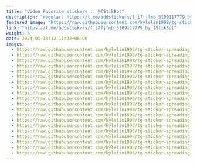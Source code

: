 ```yaml
---
title: "Video Favorite stickers :: @fStikBot"
description: "regular: https://t.me/addstickers/f_i7fjfmb_5109117779_by_fStikBot"
featured_image: "https://raw.githubusercontent.com/kylelin1998/tg-sticker-spreading-worldwide-images/main/img/09df88ad-1ff2-4597-bb67-5c9d7d77bbea.jpg"
link: "https://t.me/addstickers/f_i7fjfmb_5109117779_by_fStikBot"
weight: 3
date: 2024-01-16T12:11:02+08:00
images:
  - https://raw.githubusercontent.com/kylelin1998/tg-sticker-spreading-worldwide-images/main/img/09df88ad-1ff2-4597-bb67-5c9d7d77bbea.jpg
  - https://raw.githubusercontent.com/kylelin1998/tg-sticker-spreading-worldwide-images/main/img/3cdca087-6604-4cb2-9559-f2292da09f21.jpg
  - https://raw.githubusercontent.com/kylelin1998/tg-sticker-spreading-worldwide-images/main/img/46322ad2-0c44-4f03-9f68-d9418f0e4b19.jpg
  - https://raw.githubusercontent.com/kylelin1998/tg-sticker-spreading-worldwide-images/main/img/3aad5280-e4f0-450e-a352-bd3a66fa75e5.jpg
  - https://raw.githubusercontent.com/kylelin1998/tg-sticker-spreading-worldwide-images/main/img/e1c62d06-546b-4391-884f-8f6978c7cea4.jpg
  - https://raw.githubusercontent.com/kylelin1998/tg-sticker-spreading-worldwide-images/main/img/1237720b-fbe4-4083-bd26-de8a7d744212.jpg
  - https://raw.githubusercontent.com/kylelin1998/tg-sticker-spreading-worldwide-images/main/img/58898b09-8203-4b8d-abfa-fea6ae64e49a.jpg
  - https://raw.githubusercontent.com/kylelin1998/tg-sticker-spreading-worldwide-images/main/img/84d96795-05f8-43d0-8dc5-b0516cf9c055.jpg
  - https://raw.githubusercontent.com/kylelin1998/tg-sticker-spreading-worldwide-images/main/img/cb4e941c-b407-47c3-b749-523f523606b3.jpg
  - https://raw.githubusercontent.com/kylelin1998/tg-sticker-spreading-worldwide-images/main/img/316e1a57-6702-48f9-a827-2f8e9a577e36.jpg
  - https://raw.githubusercontent.com/kylelin1998/tg-sticker-spreading-worldwide-images/main/img/652e46e8-a019-4174-8139-8233ee19c44f.jpg
  - https://raw.githubusercontent.com/kylelin1998/tg-sticker-spreading-worldwide-images/main/img/f1d0340c-3599-4e7b-ad56-8f18d39f1c36.jpg
  - https://raw.githubusercontent.com/kylelin1998/tg-sticker-spreading-worldwide-images/main/img/f2cac62d-7590-4034-95a3-23374aefa2f1.jpg
  - https://raw.githubusercontent.com/kylelin1998/tg-sticker-spreading-worldwide-images/main/img/aa53fa91-b265-4cd0-a0dd-89f76126307a.jpg
  - https://raw.githubusercontent.com/kylelin1998/tg-sticker-spreading-worldwide-images/main/img/b1e67932-073f-494f-8542-1f3b6cd61d95.jpg
  - https://raw.githubusercontent.com/kylelin1998/tg-sticker-spreading-worldwide-images/main/img/06257dad-f525-4be7-8bac-489ecec1c61c.jpg
  - https://raw.githubusercontent.com/kylelin1998/tg-sticker-spreading-worldwide-images/main/img/5a605c33-e078-4a69-86ae-a76bf597e4bf.jpg
  - https://raw.githubusercontent.com/kylelin1998/tg-sticker-spreading-worldwide-images/main/img/28cad91c-4a20-4b9b-aa8a-c78636659c0f.jpg
  - https://raw.githubusercontent.com/kylelin1998/tg-sticker-spreading-worldwide-images/main/img/338aacf9-8524-4e49-875f-9c7ec7941fb3.jpg
  - https://raw.githubusercontent.com/kylelin1998/tg-sticker-spreading-worldwide-images/main/img/0177995d-8a25-4070-9cc4-010d3b1d7b3c.jpg
---
```

